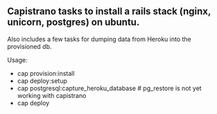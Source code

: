 ## Capistrano tasks to install a rails stack (nginx, unicorn, postgres) on ubuntu.

Also includes a few tasks for dumping data from Heroku into the provisioned db.

Usage:
- cap provision:install
- cap deploy:setup
- cap postgresql:capture_heroku_database # pg_restore is not yet working with capistrano
- cap deploy
